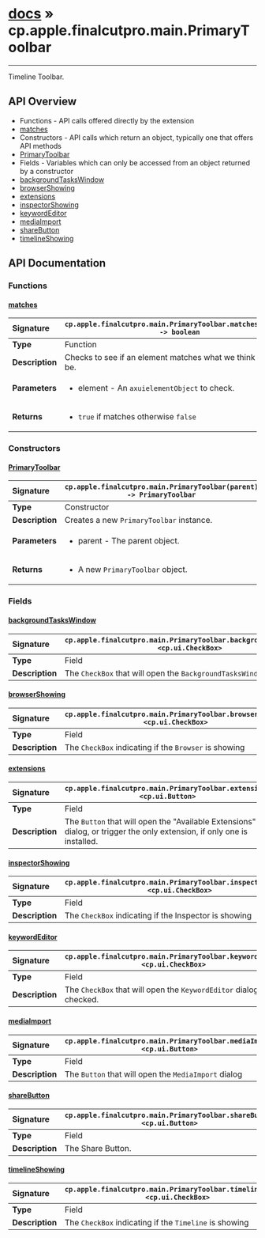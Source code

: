 # [docs](index.md) » cp.apple.finalcutpro.main.PrimaryToolbar
---

Timeline Toolbar.

## API Overview
* Functions - API calls offered directly by the extension
 * [matches](#matches)
* Constructors - API calls which return an object, typically one that offers API methods
 * [PrimaryToolbar](#primarytoolbar)
* Fields - Variables which can only be accessed from an object returned by a constructor
 * [backgroundTasksWindow](#backgroundtaskswindow)
 * [browserShowing](#browsershowing)
 * [extensions](#extensions)
 * [inspectorShowing](#inspectorshowing)
 * [keywordEditor](#keywordeditor)
 * [mediaImport](#mediaimport)
 * [shareButton](#sharebutton)
 * [timelineShowing](#timelineshowing)

## API Documentation

### Functions

#### [matches](#matches)
| <span style="float: left;">**Signature**</span> | <span style="float: left;">`cp.apple.finalcutpro.main.PrimaryToolbar.matches(element) -> boolean` </span>                                                          |
| -----------------------------------------------------|---------------------------------------------------------------------------------------------------------|
| **Type**                                             | Function |
| **Description**                                      | Checks to see if an element matches what we think it should be. |
| **Parameters**                                       | <ul><li>element - An <code>axuielementObject</code> to check.</li></ul> |
| **Returns**                                          | <ul><li><code>true</code> if matches otherwise <code>false</code></li></ul> |

### Constructors

#### [PrimaryToolbar](#primarytoolbar)
| <span style="float: left;">**Signature**</span> | <span style="float: left;">`cp.apple.finalcutpro.main.PrimaryToolbar(parent) -> PrimaryToolbar` </span>                                                          |
| -----------------------------------------------------|---------------------------------------------------------------------------------------------------------|
| **Type**                                             | Constructor |
| **Description**                                      | Creates a new `PrimaryToolbar` instance. |
| **Parameters**                                       | <ul><li>parent - The parent object.</li></ul> |
| **Returns**                                          | <ul><li>A new <code>PrimaryToolbar</code> object.</li></ul> |

### Fields

#### [backgroundTasksWindow](#backgroundtaskswindow)
| <span style="float: left;">**Signature**</span> | <span style="float: left;">`cp.apple.finalcutpro.main.PrimaryToolbar.backgroundTasksWindow <cp.ui.CheckBox>` </span>                                                          |
| -----------------------------------------------------|---------------------------------------------------------------------------------------------------------|
| **Type**                                             | Field |
| **Description**                                      | The `CheckBox` that will open the `BackgroundTasksWindow` dialog |

#### [browserShowing](#browsershowing)
| <span style="float: left;">**Signature**</span> | <span style="float: left;">`cp.apple.finalcutpro.main.PrimaryToolbar.browserShowing <cp.ui.CheckBox>` </span>                                                          |
| -----------------------------------------------------|---------------------------------------------------------------------------------------------------------|
| **Type**                                             | Field |
| **Description**                                      | The `CheckBox` indicating if the `Browser` is showing |

#### [extensions](#extensions)
| <span style="float: left;">**Signature**</span> | <span style="float: left;">`cp.apple.finalcutpro.main.PrimaryToolbar.extensions <cp.ui.Button>` </span>                                                          |
| -----------------------------------------------------|---------------------------------------------------------------------------------------------------------|
| **Type**                                             | Field |
| **Description**                                      | The `Button` that will open the "Available Extensions" dialog, or trigger the only extension, if only one is installed. |

#### [inspectorShowing](#inspectorshowing)
| <span style="float: left;">**Signature**</span> | <span style="float: left;">`cp.apple.finalcutpro.main.PrimaryToolbar.inspectorShowing <cp.ui.CheckBox>` </span>                                                          |
| -----------------------------------------------------|---------------------------------------------------------------------------------------------------------|
| **Type**                                             | Field |
| **Description**                                      | The `CheckBox` indicating if the Inspector is showing |

#### [keywordEditor](#keywordeditor)
| <span style="float: left;">**Signature**</span> | <span style="float: left;">`cp.apple.finalcutpro.main.PrimaryToolbar.keywordEditor <cp.ui.CheckBox>` </span>                                                          |
| -----------------------------------------------------|---------------------------------------------------------------------------------------------------------|
| **Type**                                             | Field |
| **Description**                                      | The `CheckBox` that will open the `KeywordEditor` dialog when checked. |

#### [mediaImport](#mediaimport)
| <span style="float: left;">**Signature**</span> | <span style="float: left;">`cp.apple.finalcutpro.main.PrimaryToolbar.mediaImport <cp.ui.Button>` </span>                                                          |
| -----------------------------------------------------|---------------------------------------------------------------------------------------------------------|
| **Type**                                             | Field |
| **Description**                                      | The `Button` that will open the `MediaImport` dialog |

#### [shareButton](#sharebutton)
| <span style="float: left;">**Signature**</span> | <span style="float: left;">`cp.apple.finalcutpro.main.PrimaryToolbar.shareButton <cp.ui.Button>` </span>                                                          |
| -----------------------------------------------------|---------------------------------------------------------------------------------------------------------|
| **Type**                                             | Field |
| **Description**                                      | The Share Button. |

#### [timelineShowing](#timelineshowing)
| <span style="float: left;">**Signature**</span> | <span style="float: left;">`cp.apple.finalcutpro.main.PrimaryToolbar.timelineShowing <cp.ui.CheckBox>` </span>                                                          |
| -----------------------------------------------------|---------------------------------------------------------------------------------------------------------|
| **Type**                                             | Field |
| **Description**                                      | The `CheckBox` indicating if the `Timeline` is showing |

